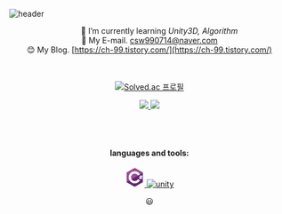 ![header](https://capsule-render.vercel.app/api?type=waving&color=gradient&customColorList=14&height=145&text=ChoiSW99&fontColor=111111&fontSize=40&fontAlignY=35&animation=fadeIn)

<div align="center">
  
&nbsp;&nbsp;&nbsp;&nbsp;&nbsp;&nbsp;&nbsp;&nbsp; 🏃 I’m currently learning *Unity3D, Algorithm*  
📧 My E-mail. csw990714@naver.com  
😊 My Blog. [https://ch-99.tistory.com/](https://ch-99.tistory.com/)
 
<br></br>
[![Solved.ac
프로필](http://mazassumnida.wtf/api/generate_badge?boj=csw9907)](https://solved.ac/csw9907)

<a href="https://ch-99.tistory.com/">
 <img src="https://img.shields.io/badge/Tistory-333333?style=flat&logo=Tistory&logoColor=white"/>
</a>

<a href="https://www.instagram.com/seung_woo_77/">
 <img src="https://img.shields.io/badge/Instagram-555555?style=flat&logo=Instagram&logoColor=white"/>
</a>

<br></br>
<h4>languages and tools:</h4>
<p > <a href="https://www.w3schools.com/cs/" target="_blank" rel="noreferrer"> <img src="https://raw.githubusercontent.com/devicons/devicon/master/icons/csharp/csharp-original.svg" alt="csharp" width="35" height="35"/> </a> <a href="https://unity.com/" target="_blank" rel="noreferrer"> <img src="https://www.vectorlogo.zone/logos/unity3d/unity3d-icon.svg" alt="unity" width="35" height="35"/> </a> </p>
😃

</div>

